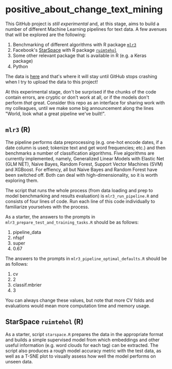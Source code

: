 # positive_about_change_text_mining

This GitHub project is _still experimental_ and, at this stage, aims to build a number of different Machine Learning pipelines for text data. A few avenues that will be explored are the following:
1. Benchmarking of different algorithms with R package [`mlr3`](https://github.com/mlr-org])
2. Facebook's [StarSpace](https://github.com/facebookresearch/StarSpace) with R package [`ruimtehol`](https://github.com/bnosac/ruimtehol)
3. Some other relevant package that is available in R (e.g. a Keras package)
4. Python

The data is [here](https://github.com/ChrisBeeley/naturallanguageprocessing/blob/master/cleanData.Rdata) and that's where it will stay until GitHub stops crashing when I try to upload the data to this project!

At this experimental stage, don't be surprised if the chunks of the code contain errors, are cryptic or don't work at all, or if the models don't perform _that_ great. Consider this repo as an interface for sharing work with my colleagues, until we make some big announcement along the lines "World, look what a great pipeline we've built!".

## `mlr3` (R)
The pipeline performs data preprocessing (e.g. one-hot encode dates, if a date column is used; tokenize text and get word frequencies; etc.) and then benchmarks a number of classification algorithms. Five algorithms are currently implemented, namely, Generalized Linear Models with Elastic Net (GLM NET), Naive Bayes, Random Forest, Support Vector Machines (SVM) and XGBoost. For effiency, all but Naive Bayes and Random Forest have been switched off. Both can deal with high-dimensionality, so it is worth exploring them. 

The script that runs the whole process (from data loading and prep to model benchmarking and results evaluation) is `mlr3_run_pipeline.R` and consists of four lines of code. Run each line of this code individually to familiarize yourselves with the process.

As a starter, the answers to the prompts in `mlr3_prepare_test_and_training_tasks.R` should be as follows:
1. pipeline_data
2. nfspf
3. super
4. 0.67

The answers to the prompts in `mlr3_pipeline_optimal_defaults.R` should be as follows:
1. cv
2. 2
3. classif.mbrier
4. 3

You can always change these values, but note that more CV folds and evaluations would mean more computation time and memory usage.

## StarSpace `ruimtehol` (R)
As a starter, script `starspace.R` prepares the data in the appropriate format and builds a simple supervised model from which embeddings and other useful information (e.g. word clouds for each tag) can be extracted. The script also produces a rough model accuracy metric with the test data, as well as a T-SNE plot to visually assess how well the model performs on unseen data.
